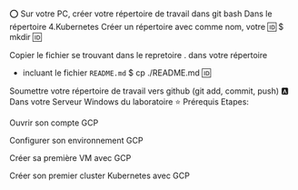 
⭕️ Sur votre PC, créer votre répertoire de travail dans git bash
 Dans le répertoire 4.Kubernetes Créer un répertoire avec comme nom, votre 🆔
$ mkdir 🆔

 Copier le fichier se trouvant dans le repretoire . dans votre répertoire

* incluant le fichier `README.md` 
$ cp ./README.md 🆔

 Soumettre votre répertoire de travail vers github (git add, commit, push)
🅰️ Dans votre Serveur Windows du laboratoire
⭐️ Prérequis
Etapes:

 Ouvrir son compte GCP

 Configurer son environnement GCP

 Créer sa première VM avec GCP

 Créer son premier cluster Kubernetes avec GCP
